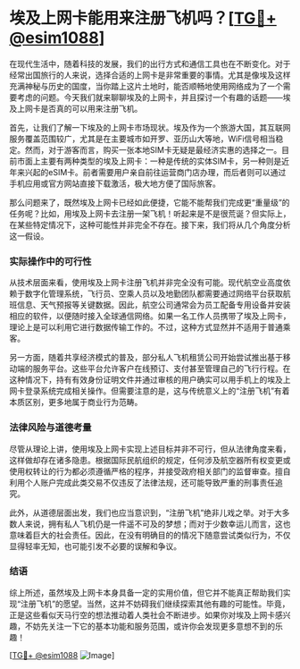 # 埃及上网卡能用来注册飞机吗？[[TG💪+ @esim1088](https://t.me/s/esim1088)]

在现代生活中，随着科技的发展，我们的出行方式和通信工具也在不断变化。对于经常出国旅行的人来说，选择合适的上网卡是非常重要的事情。尤其是像埃及这样充满神秘与历史的国度，当你踏上这片土地时，能否顺畅地使用网络成为了一个需要考虑的问题。今天我们就来聊聊埃及的上网卡，并且探讨一个有趣的话题——埃及上网卡是否真的可以用来注册飞机。

首先，让我们了解一下埃及的上网卡市场现状。埃及作为一个旅游大国，其互联网服务覆盖范围较广，尤其是在主要城市如开罗、亚历山大等地，WiFi信号相当稳定。然而，对于游客而言，购买一张本地SIM卡无疑是最经济实惠的选择之一。目前市面上主要有两种类型的埃及上网卡：一种是传统的实体SIM卡，另一种则是近年来兴起的eSIM卡。前者需要用户亲自前往运营商门店办理，而后者则可以通过手机应用或官方网站直接下载激活，极大地方便了国际旅客。

那么问题来了，既然埃及上网卡已经如此便捷，它能不能帮我们完成更“重量级”的任务呢？比如，用埃及上网卡去注册一架飞机！听起来是不是很荒诞？但实际上，在某些特定情况下，这种可能性并非完全不存在。接下来，我们将从几个角度分析这一假设。

### 实际操作中的可行性

从技术层面来看，使用埃及上网卡注册飞机并非完全没有可能。现代航空业高度依赖于数字化管理系统，飞行员、空乘人员以及地勤团队都需要通过网络平台获取航班信息、天气预报等关键数据。因此，航空公司通常会为员工配备专用设备并安装相应的软件，以便随时接入全球通信网络。如果一名工作人员携带了埃及上网卡，理论上是可以利用它进行数据传输工作的。不过，这种方式显然并不适用于普通乘客。

另一方面，随着共享经济模式的普及，部分私人飞机租赁公司开始尝试推出基于移动端的服务平台。这些平台允许客户在线预订、支付甚至管理自己的飞行行程。在这种情况下，持有有效身份证明文件并通过审核的用户确实可以用手机上的埃及上网卡登录系统完成相关操作。但需要注意的是，这与传统意义上的“注册飞机”有着本质区别，更多地属于商业行为范畴。

### 法律风险与道德考量

尽管从理论上讲，使用埃及上网卡实现上述目标并非不可行，但从法律角度来看，这样做却存在诸多隐患。根据国际民航组织的规定，任何涉及航空器所有权变更或使用权转让的行为都必须遵循严格的程序，并接受政府相关部门的监督审查。擅自利用个人账户完成此类交易不仅违反了法律法规，还可能导致严重的刑事责任追究。

此外，从道德层面出发，我们也应当意识到，“注册飞机”绝非儿戏之举。对于大多数人来说，拥有私人飞机仍是一件遥不可及的梦想；而对于少数幸运儿而言，这也意味着巨大的社会责任。因此，在没有明确目的的情况下随意尝试类似行为，不仅显得轻率无知，也可能引发不必要的误解和争议。

### 结语

综上所述，虽然埃及上网卡本身具备一定的实用价值，但它并不能真正帮助我们实现“注册飞机”的愿望。当然，这并不妨碍我们继续探索其他有趣的可能性。毕竟，正是这些看似天马行空的想法推动着人类社会不断进步。如果你对埃及上网卡感兴趣，不妨先关注一下它的基本功能和服务范围，或许你会发现更多意想不到的乐趣！

[[TG💪+ @esim1088](https://t.me/s/esim1088) ![Image](https://i.postimg.cc/4NQfJmqS/Snipaste-2025-05-13-00-14-12.png)]